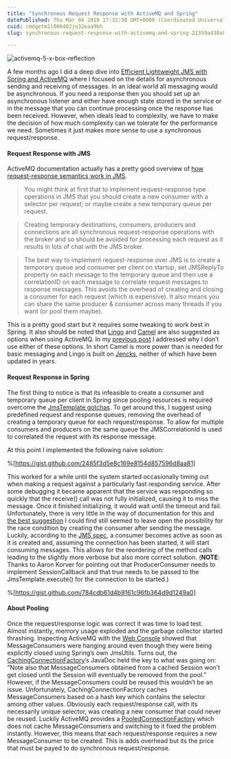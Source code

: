 ```yaml
---
title: "Synchronous Request Response with ActiveMQ and Spring"
datePublished: Thu Mar 04 2010 17:32:58 GMT+0000 (Coordinated Universal Time)
cuid: cmdgetm1l000402jo32eaa9bh
slug: synchronous-request-response-with-activemq-and-spring-21359a438a86

---
```


![activemq-5-x-box-reflection](https://cdn.hashnode.com/res/hashnode/image/upload/v1753302134288/f3f7f0c9-df99-4329-ba86-7e0f8faf890b.png)

A few months ago I did a deep dive into [Efficient Lightweight JMS with Spring and ActiveMQ](http://codedependents.com/2009/10/16/efficient-lightweight-jms-with-spring-and-activemq/) where I focused on the details for asynchronous sending and receiving of messages. In an ideal world all messaging would be asynchronous. If you need a response then you should set up an asynchronous listener and either have enough state stored in the service or in the message that you can continue processing once the response has been received. However, when ideals lead to complexity, we have to make the decision of how much complexity can we tolerate for the performance we need. Sometimes it just makes more sense to use a synchronous request/response.

#### Request Response with JMS

ActiveMQ documentation actually has a pretty good overview of [how request-response semantics work in JMS](http://activemq.apache.org/how-should-i-implement-request-response-with-jms.html).

> You might think at first that to implement request-response type operations in JMS that you should create a new consumer with a selector per request; or maybe create a new temporary queue per request.

> Creating temporary destinations, consumers, producers and connections are all synchronous request-response operations with the broker and so should be avoided for processing each request as it results in lots of chat with the JMS broker.

> The best way to implement request-response over JMS is to create a temporary queue and consumer per client on startup, set JMSReplyTo property on each message to the temporary queue and then use a correlationID on each message to correlate request messages to response messages. This avoids the overhead of creating and closing a consumer for each request (which is expensive). It also means you can share the same producer & consumer across many threads if you want (or pool them maybe).

This is a pretty good start but it requires some tweaking to work best in Spring. It also should be noted that [Lingo](http://lingo.codehaus.org/home) and [Camel](http://camel.apache.org/) are also suggested as options when using ActiveMQ. In my [previous post](http://activemq.apache.org/how-should-i-implement-request-response-with-jms.html) I addressed why I don’t use either of these options. In short Camel is more power than is needed for basic messaging and Lingo is built on [Jencks](http://jencks.codehaus.org/Home), neither of which have been updated in years.

#### Request Response in Spring

The first thing to notice is that its infeasible to create a consumer and temporary queue per client in Spring since pooling resources is required overcome the [JmsTemplate gotchas](http://activemq.apache.org/jmstemplate-gotchas.html). To get around this, I suggest using predefined request and response queues, removing the overhead of creating a temporary queue for each request/response. To allow for multiple consumers and producers on the same queue the JMSCorrelationId is used to correlated the request with its response message.

At this point I implemented the following naive solution:

%[https://gist.github.com/2485f3d5e8c169e8154d857596d8aa81]

This worked for a while until the system started occasionally timing out when making a request against a particularly fast responding service. After some debugging it became apparent that the service was responding so quickly that the receive() call was not fully initialized, causing it to miss the message. Once it finished initializing, it would wait until the timeout and fail. Unfortunately, there is very little in the way of documentation for this and [the best suggestion](http://forum.springsource.org/showpost.php?p=141588&postcount=7) I could find still seemed to leave open the possibility for the race condition by creating the consumer after sending the message. Luckily, according to the [JMS spec](http://technology-related.com/j2ee/1.4/docs/tutorial/doc/JMS4.html#wp79145), a consumer becomes active as soon as it is created and, assuming the connection has been started, it will start consuming messages. This allows for the reordering of the method calls leading to the slightly more verbose but also more correct solution. (**NOTE**: Thanks to Aaron Korver for pointing out that ProducerConsumer needs to implement SessionCallback and that true needs to be passed to the JmsTemplate.execute() for the connection to be started.)

%[https://gist.github.com/784cdb61d4b9161c96fb364d9d1249a0]

#### About Pooling

Once the request/response logic was correct it was time to load test. Almost instantly, memory usage exploded and the garbage collector started thrashing. Inspecting ActiveMQ with the [Web Console](http://activemq.apache.org/web-console.html) showed that MessageConsumers were hanging around even though they were being explicitly closed using Spring’s own JmsUtils. Turns out, the [CachingConnectionFactory](http://static.springsource.org/spring/docs/2.5.x/api/org/springframework/jms/connection/CachingConnectionFactory.html)’s JavaDoc held the key to what was going on: “Note also that MessageConsumers obtained from a cached Session won’t get closed until the Session will eventually be removed from the pool.” However, if the MessageConsumers could be reused this wouldn’t be an issue. Unfortunately, CachingConnectionFactory caches MessageConsumers based on a hash key which contains the selector among other values. Obviously each request/response call, with its necessarily unique selector, was creating a new consumer that could never be reused. Luckily ActiveMQ provides a [PooledConnectionFactory](http://activemq.apache.org/maven/activemq-core/apidocs/org/apache/activemq/pool/PooledConnectionFactory.html) which does not cache MessageConsumers and switching to it fixed the problem instantly. However, this means that each request/response requires a new MessageConsumer to be created. This is adds overhead but its the price that must be payed to do synchronous request/response.
